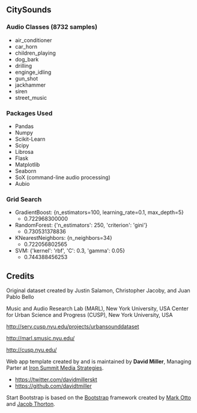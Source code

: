 ## CitySounds
### Audio Classes (8732 samples)
* air_conditioner
* car_horn
* children_playing
* dog_bark
* drilling
* enginge_idling
* gun_shot
* jackhammer
* siren
* street_music

### Packages Used
* Pandas
* Numpy
* Scikit-Learn
* Scipy
* Librosa
* Flask
* Matplotlib
* Seaborn
* SoX (command-line audio processing)
* Aubio

### Grid Search
* GradientBoost: {n_estimators=100, learning_rate=0.1, max_depth=5}
	- 0.722968300000
* RandomForest: {'n_estimators': 250, 'criterion': 'gini'}
	- 0.730531378836
* KNearestNeighbors: {n_neighbors=34}
	- 0.722056802565
* SVM: {'kernel': 'rbf', 'C': 0.3, 'gamma': 0.05}
	- 0.744388456253

## Credits

Original dataset created by Justin Salamon, Christopher Jacoby, and Juan Pablo Bello

Music and Audio Research Lab (MARL), New York University, USA Center for Urban Science and Progress (CUSP), New York University, USA

http://serv.cusp.nyu.edu/projects/urbansounddataset

http://marl.smusic.nyu.edu/

http://cusp.nyu.edu/

Web app template created by and is maintained by **David Miller**, Managing Parter at [Iron Summit Media Strategies](http://www.ironsummitmedia.com/).

* https://twitter.com/davidmillerskt
* https://github.com/davidtmiller

Start Bootstrap is based on the [Bootstrap](http://getbootstrap.com/) framework created by [Mark Otto](https://twitter.com/mdo) and [Jacob Thorton](https://twitter.com/fat).